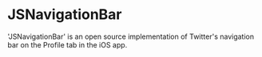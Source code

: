 # JSNavigationBar
'JSNavigationBar' is an open source implementation of Twitter's navigation bar on the Profile tab in the iOS app.
